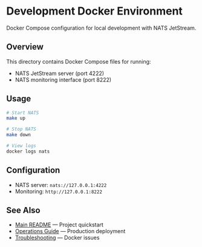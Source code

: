 # Development Docker Environment

Docker Compose configuration for local development with NATS JetStream.

## Overview

This directory contains Docker Compose files for running:
- NATS JetStream server (port 4222)
- NATS monitoring interface (port 8222)

## Usage

```bash
# Start NATS
make up

# Stop NATS
make down

# View logs
docker logs nats
```

## Configuration

- NATS server: `nats://127.0.0.1:4222`
- Monitoring: `http://127.0.0.1:8222`

## See Also

- [Main README](../../README.md) — Project quickstart
- [Operations Guide](../../docs/ops/) — Production deployment
- [Troubleshooting](../../docs/ops/docker-troubleshooting.md) — Docker issues
